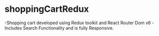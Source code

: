 # shoppingCartRedux
-Shopping cart developed using Redux toolkit and React Router Dom v6
-Includes Search Functionality and is fully Responsive.

